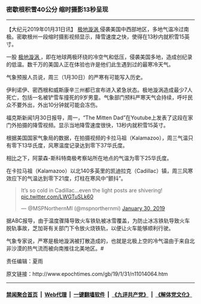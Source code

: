 ### 密歇根积雪40公分 缩时摄影13秒呈现
------------------------

<p>
 【大纪元2019年01月31日讯】
 <a href="http://www.epochtimes.com/gb/tag/%E6%9E%81%E5%9C%B0%E6%BC%A9%E6%B6%A1.html">
  极地漩涡
 </a>
 侵袭美国中西部地区，多地气温冷过南极。密歇根州一段缩时摄影视频显示，降雪速度之快，使得在13秒内就积雪15英寸。
</p>
<p>
 一股
 <a href="http://www.epochtimes.com/gb/tag/%E6%9E%81%E5%9C%B0%E6%BC%A9%E6%B6%A1.html">
  极地漩涡
 </a>
 ，即在地球两极环绕的冷空气和低压，侵袭美国多地，造成创纪录的低温。数千万的美国人正在体验也许是他们此生遇到过的最寒冷天气。
</p>
<p>
 气象预报人员说，周三（1月30日）的严寒有可能写入历史。
</p>
<p>
 伊利诺伊、密西根和威斯康辛三州都已宣布进入紧急状态。极地漩涡造成最少7人死亡，包括一名被铲雪车撞死的9岁男童。气象部门预料严寒天气会持续，呼吁民众不要外出，外出10分钟就可能会冻伤。
</p>
<p>
 福克斯新闻1月30日报导，周一，“The Mitten Dad”在Youtube上发表了这段在家门外拍摄的降雪视频。显示当地降雪速度很快，13秒内就积雪15英寸。
</p>
<div class="video_fit_container">
</div>
<p>
 根据美国国家气象局的数据，在拍摄视频的卡拉马祖（Kalamazoo），周三气温只有零下13华氏度，风寒温度记录达到零下37华氏度。
</p>
<p>
 相比之下，阿蒙森-斯科特南极考察站所在地点的气温为零下25华氏度。
</p>
<p>
 在卡拉马祖（Kalamazoo）以北140多英里的凯迪拉克（Cadillac）镇，周三风寒效应下的气温达到零下21度，灯柱在寒风中“颤抖”。
</p>
<p>
</p>
<blockquote class="twitter-tweet" data-lang="en">
 <p dir="ltr" lang="en">
  It’s so cold in Cadillac…even the light posts are shivering!
  <a href="https://t.co/LWGTuSLk60">
   pic.twitter.com/LWGTuSLk60
  </a>
 </p>
 <p>
  — @MSPNorthernMI (@mspnorthernmi)
  <a href="https://twitter.com/mspnorthernmi/status/1090710190889025536?ref_src=twsrc%5Etfw">
   January 30, 2019
  </a>
 </p>
</blockquote>
<p>
 <p>
 </p>
 <p>
  据ABC报导，由于温度骤降导致火车铁轨被冰雪覆盖，为防止冰冻铁轨导致火车脱轨事故，芝加哥有关部门下令放火烧铁轨，以便让火车能够顺利行驶。
 </p>
 <p>
  气象专家说，严寒是极地漩涡被打散造成的，也就是北极上空的冷气温由于来自北非沙漠的热气流而被向南推往北美地区。#
 </p>
 <p>
  责任编辑：夏雨
 </p>
</p>
原文链接：http://www.epochtimes.com/gb/19/1/31/n11014064.htm


------------------------
#### [禁闻聚合首页](https://github.com/gfw-breaker/banned-news/blob/master/README.md) &nbsp;|&nbsp; [Web代理](https://github.com/gfw-breaker/open-proxy/blob/master/README.md) &nbsp;|&nbsp; [一键翻墙软件](https://github.com/gfw-breaker/nogfw/blob/master/README.md) &nbsp;|&nbsp; [《九评共产党》](https://github.com/gfw-breaker/9ping.md/blob/master/README.md#九评之一评共产党是什么) &nbsp;|&nbsp; [《解体党文化》](https://github.com/gfw-breaker/jtdwh.md/blob/master/README.md#绪论)